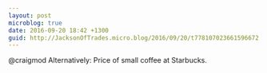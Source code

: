 ```yaml
---
layout: post
microblog: true
date: 2016-09-20 18:42 +1300
guid: http://JacksonOfTrades.micro.blog/2016/09/20/t778107023661596672.html
---
```

@craigmod Alternatively: Price of small coffee at Starbucks.
